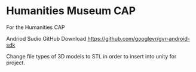 # Humanities Museum CAP
For the Humanities CAP

Andriod Sudio GitHub Download
https://github.com/googlevr/gvr-android-sdk


Change file types of 3D models to STL in order to insert into unity for project.
